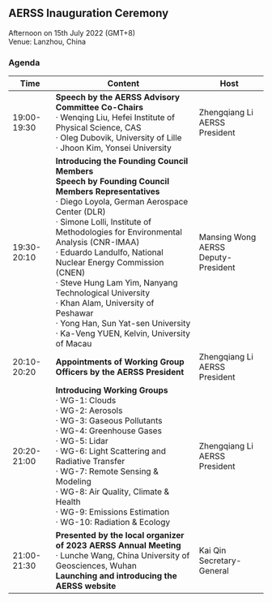 ## AERSS Inauguration Ceremony
Afternoon on 15th July 2022 (GMT+8)  
Venue: Lanzhou, China

### Agenda
| Time        | Content                                                       | Host                | 
| ---- | -------------------------| ---------------------------------- |
| 19:00-19:30 | **Speech by the AERSS Advisory Committee Co-Chairs** <br> · Wenqing Liu, Hefei Institute of Physical Science, CAS  <br> · Oleg Dubovik, University of Lille <br> · Jhoon Kim, Yonsei University   | Zhengqiang Li <br> AERSS President       |
| 19:30-20:10 | **Introducing the Founding Council Members <br>   Speech by Founding Council Members Representatives** <br> · Diego Loyola, German Aerospace Center (DLR)  <br>· Simone Lolli, Institute of Methodologies for Environmental Analysis (CNR-IMAA)  <br> · Eduardo Landulfo, National Nuclear Energy Commission (CNEN)  <br> · Steve Hung Lam Yim, Nanyang Technological University  <br> · Khan Alam, University of Peshawar  <br> · Yong Han, Sun Yat-sen University <br> · Ka-Veng YUEN, Kelvin, University of Macau| Mansing Wong <br> AERSS Deputy-President |
| 20:10-20:20 | **Appointments of Working Group Officers by the AERSS President** | Zhengqiang Li <br> AERSS President       |
| 20:20-21:00 | **Introducing Working Groups**   <br> · WG-1: Clouds <br> · WG-2: Aerosols <br> · WG-3: Gaseous Pollutants <br> · WG-4: Greenhouse Gases <br> · WG-5: Lidar <br> · WG-6: Light Scattering and Radiative Transfer  <br> · WG-7: Remote Sensing & Modeling <br> · WG-8: Air Quality, Climate & Health <br> · WG-9: Emissions Estimation <br> · WG-10: Radiation & Ecology| Zhengqiang Li <br> AERSS President       |
| 21:00-21:30 | **Presented by the local organizer of 2023 AERSS Annual Meeting** <br> · Lunche Wang, China University of Geosciences, Wuhan <br> **Launching and introducing the AERSS website** | Kai Qin <br> Secretary-General           |

